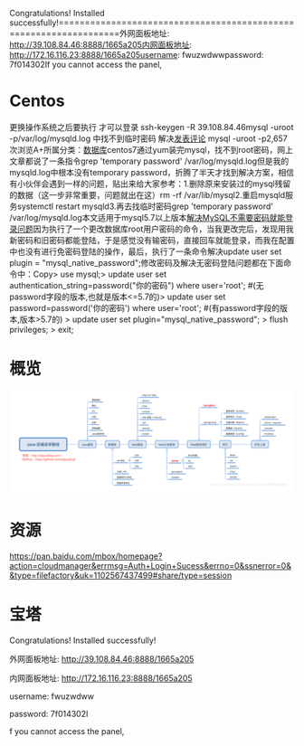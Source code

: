 

Congratulations! Installed successfully!==================================================================外网面板地址: http://39.108.84.46:8888/1665a205内网面板地址: http://172.16.116.23:8888/1665a205username: fwuzwdwwpassword: 7f014302If you cannot access the panel,

# Centos

更换操作系统之后要执行 才可以登录 ssh-keygen -R 39.108.84.46mysql -uroot -p/var/log/mysqld.log 中找不到临时密码 解决[发表评论](http://mtjbydd.cn/2019/03/21/var-log-mysqld-log-中找不到临时密码-解决/#respond) mysql -uroot -p2,657 次浏览A+所属分类：[数据库](http://mtjbydd.cn/category/program/database/)centos7通过yum装完mysql，找不到root密码，网上文章都说了一条指令grep 'temporary password' /var/log/mysqld.log但是我的mysqld.log中根本没有temporary password，折腾了半天才找到解决方案，相信有小伙伴会遇到一样的问题，贴出来给大家参考：1.删除原来安装过的mysql残留的数据（这一步非常重要，问题就出在这）rm -rf /var/lib/mysql2.重启mysqld服务systemctl restart mysqld3.再去找临时密码grep 'temporary password' /var/log/mysqld.log本文适用于mysql5.7以上版本[解决MySQL不需要密码就能登录问题](https://www.cnblogs.com/youpeng/p/11905051.html)因为执行了一个更改数据库root用户密码的命令，当我更改完后，发现用我新密码和旧密码都能登陆，于是感觉没有输密码，直接回车就能登录，而我在配置中也没有进行免密码登陆的操作，最后，执行了一条命令解决update user set plugin = "mysql_native_password";修改密码及解决无密码登陆问题都在下面命令中：Copy> use mysql;> update user set authentication_string=password("你的密码") where user='root'; #(无password字段的版本,也就是版本<=5.7的)> update user set password=password('你的密码') where user='root'; #(有password字段的版本,版本>5.7的)
\> update user set plugin="mysql_native_password";
\> flush privileges;
\> exit;

# 概览

![ScreenClip](../%E5%9B%BE%E5%BA%93/Untitled/ScreenClip.png)

# 资源

https://pan.baidu.com/mbox/homepage?action=cloudmanager&errmsg=Auth+Login+Sucess&errno=0&ssnerror=0&&type=filefactory&uk=1102567437499#share/type=session

# 宝塔

Congratulations! Installed successfully!

外网面板地址: http://39.108.84.46:8888/1665a205

内网面板地址: http://172.16.116.23:8888/1665a205

username: fwuzwdww

password: 7f014302I

f you cannot access the panel,